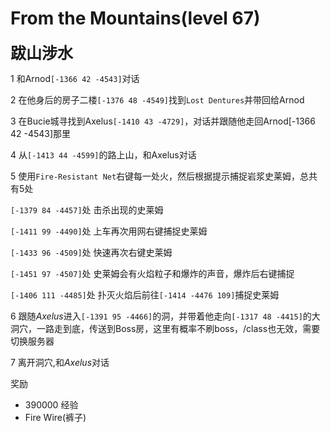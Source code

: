 # From the Mountains(level 67)
<span style="font-size: 25px;">**跋山涉水**</span>

1 和Arnod`[-1366 42 -4543]`对话

2 在他身后的房子二楼`[-1376 48 -4549]`找到`Lost Dentures`并带回给Arnod

3 在Bucie城寻找到Axelus`[-1410 43 -4729]`，对话并跟随他走回Arnod[-1366 42 -4543]那里

4 从`[-1413 44 -4599]`的路上山，和Axelus对话

5 使用`Fire-Resistant Net`右键每一处火，然后根据提示捕捉岩浆史莱姆，总共有5处

`[-1379 84 -4457]`处 击杀出现的史莱姆

`[-1411 99 -4490]`处 上车再次用网右键捕捉史莱姆 

`[-1433 96 -4509]`处 快速再次右键史莱姆

`[-1451 97 -4507]`处 史莱姆会有火焰粒子和爆炸的声音，爆炸后右键捕捉

`[-1406 111 -4485]`处 扑灭火焰后前往`[-1414 -4476 109]`捕捉史莱姆

6 跟随*Axelus*进入`[-1391 95 -4466]`的洞，并带着他走向`[-1317 48 -4415]`的大洞穴，一路走到底，传送到Boss房，这里有概率不刷boss，/class也无效，需要切换服务器

7 离开洞穴,和*Axelus*对话

奖励
+ 390000 经验
+ Fire Wire(裤子)